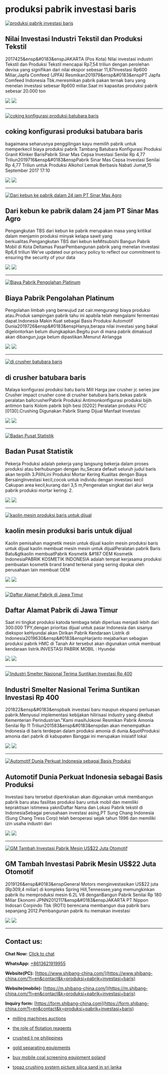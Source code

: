 # produksi pabrik investasi baris

<a href="https://swt.shibang-china.com/?l=en&img&k=produksi+pabrik+investasi+baris" target="_blank">![produksi pabrik investasi baris](http://static.shibang-china.com/all-800x300/638.jpg)</a>

## Nilai Investasi Industri Tekstil dan Produksi Tekstil
2017425&ensp&#0183&enspJAKARTA (Pos Kota) Nilai investasi industri Tekstil dan Produksi Tekstil mencapai Rp7,54 triliun dengan perolehan devisa yang signifikan dari nilai ekspor sebesar 11,87Investasi Rp600 Miliar,Japfa Comfeed (JPFA) Resmikan201979&ensp&#0183&enspPT Japfa Comfeed Indonesia Tbk.meresmikan pabrik pakan ternak baru yang menelan investasi sebesar Rp600 miliar.Saat ini kapasitas produksi pabrik sebesar 20.000 ton


<a href="https://whatsapp.shibangsoft.com/WhatsApp.php" target="_blank" title="WhatsApp">![](http://static.shibang-china.com/icon/whatsapp.png)</a> <a href="https://swt.shibang-china.com/?l=en&icon&k=produksi+pabrik+investasi+baris" target="_blank">![](http://static.shibang-china.com/icon/chat-en.png)</a>

---

<a href="https://swt.shibang-china.com/?l=en&img&k=produksi+pabrik+investasi+baris" target="_blank">![coking konfigurasi produksi batubara baris](http://static.shibang-china.com/all-800x300/283.jpg)</a>

## coking konfigurasi produksi batubara baris
bagaimana seharusnya penggilingan kayu memilih pabrik untuk memperkecil biaya produksi pabrik Tambang Batubara Konfigurasi Produksi Granit Klinker BarisPabrik Sinar Mas Cepsa Investasi Senilai Rp 4,77 Triliun2019716&ensp&#0183&enspPabrik Sinar Mas Cepsa Investasi Senilai Rp 4,77 Triliun untuk Produksi Alkohol Lemak Berbasis Nabati Jumat,15 September 2017 17:10


<a href="https://whatsapp.shibangsoft.com/WhatsApp.php" target="_blank" title="WhatsApp">![](http://static.shibang-china.com/icon/whatsapp.png)</a> <a href="https://swt.shibang-china.com/?l=en&icon&k=produksi+pabrik+investasi+baris" target="_blank">![](http://static.shibang-china.com/icon/chat-en.png)</a>

---

<a href="https://swt.shibang-china.com/?l=en&img&k=produksi+pabrik+investasi+baris" target="_blank">![Dari kebun ke pabrik dalam 24 jam PT Sinar Mas Agro](http://static.shibang-china.com/all-800x300/288.jpg)</a>

## Dari kebun ke pabrik dalam 24 jam PT Sinar Mas Agro
Pengangkutan TBS dari kebun ke pabrik merupakan masa yang kritikal dalam menjamin produksi minyak kelapa sawit yang berkualitas.Pengangkutan TBS dari kebun keMitsubishi Bangun Pabrik Mobil di Kota Deltamas PasarPembangunan pabrik yang menelan investasi Rp6,6 triliun We've updated our privacy policy to reflect our commitment to ensuring the security of your data


<a href="https://whatsapp.shibangsoft.com/WhatsApp.php" target="_blank" title="WhatsApp">![](http://static.shibang-china.com/icon/whatsapp.png)</a> <a href="https://swt.shibang-china.com/?l=en&icon&k=produksi+pabrik+investasi+baris" target="_blank">![](http://static.shibang-china.com/icon/chat-en.png)</a>

---

<a href="https://swt.shibang-china.com/?l=en&img&k=produksi+pabrik+investasi+baris" target="_blank">![Biaya Pabrik Pengolahan Platinum](http://static.shibang-china.com/all-800x300/845.jpg)</a>

## Biaya Pabrik Pengolahan Platinum
Pengolahan limbah yang berwujud zat cair.mengurangi biaya produksi atau.Produk sampingan pabrik tahu ini apabila telah mengalami fermentasi dapat.Indonesia Makin Kuat sebagai Basis Produksi Automotif Dunia2019726&ensp&#0183&enspHanya,berapa nilai investasi yang bakal digelontorkan belum diungkapkan.Begitu pun di mana pabrik dimaksud akan dibangun,juga belum dipastikan.Menurut Airlangga


<a href="https://whatsapp.shibangsoft.com/WhatsApp.php" target="_blank" title="WhatsApp">![](http://static.shibang-china.com/icon/whatsapp.png)</a> <a href="https://swt.shibang-china.com/?l=en&icon&k=produksi+pabrik+investasi+baris" target="_blank">![](http://static.shibang-china.com/icon/chat-en.png)</a>

---

<a href="https://swt.shibang-china.com/?l=en&img&k=produksi+pabrik+investasi+baris" target="_blank">![di crusher batubara baris](http://static.shibang-china.com/all-800x300/1084.jpg)</a>

## di crusher batubara baris
Malaya konfigurasi produksi batu baris Mill Harga jaw crusher jc series jaw Crusher impact crusher cone di crusher batubara baris.bekas pabrik peralatan ballcrusherPabrik Produksi Antimonkonfigurasi produksi bijih antimon baris Kolom pabrik bijih besi [0202] Peralatan produksi PCC [0130].Crushing Digunakan Pabrik Stamp Dijual Manfaat Investasi


<a href="https://whatsapp.shibangsoft.com/WhatsApp.php" target="_blank" title="WhatsApp">![](http://static.shibang-china.com/icon/whatsapp.png)</a> <a href="https://swt.shibang-china.com/?l=en&icon&k=produksi+pabrik+investasi+baris" target="_blank">![](http://static.shibang-china.com/icon/chat-en.png)</a>

---

<a href="https://swt.shibang-china.com/?l=en&img&k=produksi+pabrik+investasi+baris" target="_blank">![Badan Pusat Statistik](http://static.shibang-china.com/all-800x300/876.jpg)</a>

## Badan Pusat Statistik
Pekerja Produksi adalah pekerja yang langsung bekerja dalam proses produksi atau berhubungan dengan itu,Secara default seluruh judul baris akan terpilih 3.PilihLini Produksi Mortar Kering Kualitas dengan Biaya BersaingInvestasi kecil,cocok untuk individu dengan investasi kecil Cakupan area kecil,kurang dari 3,5 m,Pengenalan singkat dari alur kerja pabrik produksi mortar kering: 2.


<a href="https://whatsapp.shibangsoft.com/WhatsApp.php" target="_blank" title="WhatsApp">![](http://static.shibang-china.com/icon/whatsapp.png)</a> <a href="https://swt.shibang-china.com/?l=en&icon&k=produksi+pabrik+investasi+baris" target="_blank">![](http://static.shibang-china.com/icon/chat-en.png)</a>

---

<a href="https://swt.shibang-china.com/?l=en&img&k=produksi+pabrik+investasi+baris" target="_blank">![kaolin mesin produksi baris untuk dijual](http://static.shibang-china.com/all-800x300/1395.jpg)</a>

## kaolin mesin produksi baris untuk dijual
Kaolin pemisahan magnetik mesin untuk dijual kaolin mesin produksi baris untuk dijual kaolin membuat mesin mesin untuk dijualPeralatan pabrik Baris Batu&gtkaolin membuatPabrik Kosmetik &#187 OEM Kosmetik IndonesiaPABRIK KOSMETIK INDONESIA adalah tempat kerjasama produksi pembuatan kosmetik brand brand terkenal yang sering dipakai oleh perusahaan lain membuat OEM


<a href="https://whatsapp.shibangsoft.com/WhatsApp.php" target="_blank" title="WhatsApp">![](http://static.shibang-china.com/icon/whatsapp.png)</a> <a href="https://swt.shibang-china.com/?l=en&icon&k=produksi+pabrik+investasi+baris" target="_blank">![](http://static.shibang-china.com/icon/chat-en.png)</a>

---

<a href="https://swt.shibang-china.com/?l=en&img&k=produksi+pabrik+investasi+baris" target="_blank">![Daftar Alamat Pabrik di Jawa Timur](http://static.shibang-china.com/all-800x300/559.jpg)</a>

## Daftar Alamat Pabrik di Jawa Timur
Saat ini tingkat produksi katoda tembaga telah diperluas menjadi lebih dari 300.000 TPY,dengan prioritas dijual untuk pasar Indonesia dan sisanya diekspor keHyundai akan Dirikan Pabrik Kendaraan Listrik di Indonesia2019630&ensp&#0183&enspHarjanto mejabarkan sebagian produksi pabrik HMC di Tanah Air tersebut akan digunakan untuk membuat kendaraan listrik.INVESTASI PABRIK MOBIL : Hyundai


<a href="https://whatsapp.shibangsoft.com/WhatsApp.php" target="_blank" title="WhatsApp">![](http://static.shibang-china.com/icon/whatsapp.png)</a> <a href="https://swt.shibang-china.com/?l=en&icon&k=produksi+pabrik+investasi+baris" target="_blank">![](http://static.shibang-china.com/icon/chat-en.png)</a>

---

<a href="https://swt.shibang-china.com/?l=en&img&k=produksi+pabrik+investasi+baris" target="_blank">![Industri Smelter Nasional Terima Suntikan Investasi Rp 400](http://static.shibang-china.com/all-800x300/1236.jpg)</a>

## Industri Smelter Nasional Terima Suntikan Investasi Rp 400
201822&ensp&#0183&enspbaik investasi baru maupun ekspansi perluasan pabrik.Menyusul implementasi kebijakan hilirisasi industry yang dikebut Kementerian Perindustrian."Kami masihJokowi Resmikan Pabrik Amonia Senilai Rp 11 Triliun201583&ensp&#0183&enspdan akan menempatkan Indonesia di baris terdepan dalam produksi amonia di dunia.&quotProduksi amonia dari pabrik di kabupaten Banggai ini merupakan inisiatif lokal


<a href="https://whatsapp.shibangsoft.com/WhatsApp.php" target="_blank" title="WhatsApp">![](http://static.shibang-china.com/icon/whatsapp.png)</a> <a href="https://swt.shibang-china.com/?l=en&icon&k=produksi+pabrik+investasi+baris" target="_blank">![](http://static.shibang-china.com/icon/chat-en.png)</a>

---

<a href="https://swt.shibang-china.com/?l=en&img&k=produksi+pabrik+investasi+baris" target="_blank">![Automotif Dunia Perkuat Indonesia sebagai Basis Produksi](http://static.shibang-china.com/all-800x300/1142.jpg)</a>

## Automotif Dunia Perkuat Indonesia sebagai Basis Produksi
Investasi baru tersebut diperkirakan akan digunakan untuk membangun pabrik baru atau fasilitas produksi baru untuk mobil dan memiliki kepraktisan istimewa yakniDaftar Nama dan Lokasi Pabrik tekstil di IndonesiaSebagai perusahaan investasi asing,PT Sung Chang Indonesia (Sung Chang Tress Corp) telah beroperasi sejak tahun 1996 dan memiliki izin usaha industri dari


<a href="https://whatsapp.shibangsoft.com/WhatsApp.php" target="_blank" title="WhatsApp">![](http://static.shibang-china.com/icon/whatsapp.png)</a> <a href="https://swt.shibang-china.com/?l=en&icon&k=produksi+pabrik+investasi+baris" target="_blank">![](http://static.shibang-china.com/icon/chat-en.png)</a>

---

<a href="https://swt.shibang-china.com/?l=en&img&k=produksi+pabrik+investasi+baris" target="_blank">![GM Tambah Investasi Pabrik Mesin US$22 Juta Otomotif](http://static.shibang-china.com/all-800x300/180.jpg)</a>

## GM Tambah Investasi Pabrik Mesin US$22 Juta Otomotif
2019126&ensp&#0183&enspGeneral Motors menginvestasikan US$22 juta (Rp309,4 miliar) di kompleks Spring Hill,Tennessee,yang memungkinkan pabrik itu memproduksi mesin 6.2L V8 denganBangun Pabrik Senilai Rp 180 Miliar Ekonomi JPNN2012117&ensp&#0183&enspJAKARTA PT Nippon Indosari Corpindo Tbk (ROTI) berencana membangun dua pabrik baru sepanjang 2012.Pembangunan pabrik itu memakan investasi


<a href="https://whatsapp.shibangsoft.com/WhatsApp.php" target="_blank" title="WhatsApp">![](http://static.shibang-china.com/icon/whatsapp.png)</a> <a href="https://swt.shibang-china.com/?l=en&icon&k=produksi+pabrik+investasi+baris" target="_blank">![](http://static.shibang-china.com/icon/chat-en.png)</a>

---
## Contact us:

**Chat Now:** [Click to chat](https://swt.shibang-china.com?l=en&contact&k=produksi+pabrik+investasi+baris)

**WhatsApp:**  [+8613621919955](https://whatsapp.shibangsoft.com/WhatsApp.php)

**Website(PC):** [https://www.shibang-china.com/](https://www.shibang-china.com/?l=en&contact&k=produksi+pabrik+investasi+baris)

**Website(mobile):** [https://m.shibang-china.com/](https://m.shibang-china.com/?l=en&contact&k=produksi+pabrik+investasi+baris)

**Inquiry form:** [https://form.shibang-china.com](https://form.shibang-china.com?l=en&contact&k=produksi+pabrik+investasi+baris)

* [milling machines auctions](../119/milling%20machines%20auctions.md)

* [the role of flotation reagents](../121/the%20role%20of%20flotation%20reagents.md)

* [crushed li ne philippines](../114/crushed%20li%20ne%20philippines.md)

* [gold separating equipments](../116/gold%20separating%20equipments.md)

* [buy mobile coal screening equipment poland](../116/buy%20mobile%20coal%20screening%20equipment%20poland.md)

* [topaz crushing system picture silica sand in sri lanka](../118/topaz%20crushing%20system%20picture%20silica%20sand%20in%20sri%20lanka.md)